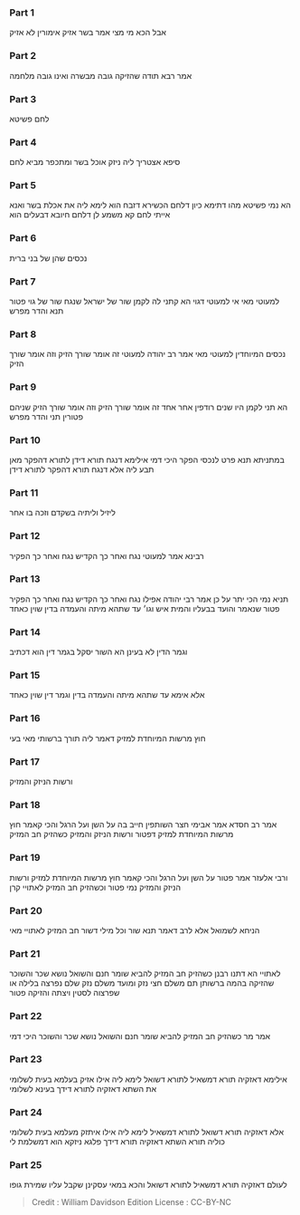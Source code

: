 
### Part 1
אבל הכא מי מצי אמר בשר אזיק אימורין לא אזיק

### Part 2
אמר רבא תודה שהזיקה גובה מבשרה ואינו גובה מלחמה

### Part 3
לחם פשיטא

### Part 4
סיפא אצטריך ליה ניזק אוכל בשר ומתכפר מביא לחם

### Part 5
הא נמי פשיטא מהו דתימא כיון דלחם הכשירא דזבח הוא לימא ליה את אכלת בשר ואנא אייתי לחם קא משמע לן דלחם חיובא דבעלים הוא

### Part 6
נכסים שהן של בני ברית

### Part 7
למעוטי מאי אי למעוטי דגוי הא קתני לה לקמן שור של ישראל שנגח שור של גוי פטור תנא והדר מפרש

### Part 8
נכסים המיוחדין למעוטי מאי אמר רב יהודה למעוטי זה אומר שורך הזיק וזה אומר שורך הזיק

### Part 9
הא תני לקמן היו שנים רודפין אחר אחד זה אומר שורך הזיק וזה אומר שורך הזיק שניהם פטורין תני והדר מפרש

### Part 10
במתניתא תנא פרט לנכסי הפקר היכי דמי אילימא דנגח תורא דידן לתורא דהפקר מאן תבע ליה אלא דנגח תורא דהפקר לתורא דידן

### Part 11
ליזיל וליתיה בשקדם וזכה בו אחר

### Part 12
רבינא אמר למעוטי נגח ואחר כך הקדיש נגח ואחר כך הפקיר

### Part 13
תניא נמי הכי יתר על כן אמר רבי יהודה אפילו נגח ואחר כך הקדיש נגח ואחר כך הפקיר פטור שנאמר והועד בבעליו והמית איש וגו׳ עד שתהא מיתה והעמדה בדין שוין כאחד

### Part 14
וגמר הדין לא בעינן הא השור יסקל בגמר דין הוא דכתיב

### Part 15
אלא אימא עד שתהא מיתה והעמדה בדין וגמר דין שוין כאחד

### Part 16
חוץ מרשות המיוחדת למזיק דאמר ליה תורך ברשותי מאי בעי

### Part 17
ורשות הניזק והמזיק

### Part 18
אמר רב חסדא אמר אבימי חצר השותפין חייב בה על השן ועל הרגל והכי קאמר חוץ מרשות המיוחדת למזיק דפטור ורשות הניזק והמזיק כשהזיק חב המזיק

### Part 19
ורבי אלעזר אמר פטור על השן ועל הרגל והכי קאמר חוץ מרשות המיוחדת למזיק ורשות הניזק והמזיק נמי פטור וכשהזיק חב המזיק לאתויי קרן

### Part 20
הניחא לשמואל אלא לרב דאמר תנא שור וכל מילי דשור חב המזיק לאתויי מאי

### Part 21
לאתויי הא דתנו רבנן כשהזיק חב המזיק להביא שומר חנם והשואל נושא שכר והשוכר שהזיקה בהמה ברשותן תם משלם חצי נזק ומועד משלם נזק שלם נפרצה בלילה או שפרצוה לסטין ויצתה והזיקה פטור

### Part 22
אמר מר כשהזיק חב המזיק להביא שומר חנם והשואל נושא שכר והשוכר היכי דמי

### Part 23
אילימא דאזקיה תורא דמשאיל לתורא דשואל לימא ליה אילו אזיק בעלמא בעית לשלומי את השתא דאזקיה לתורא דידך בעינא לשלומי

### Part 24
אלא דאזקיה תורא דשואל לתורא דמשאיל לימא ליה אילו איתזק מעלמא בעית לשלומי כוליה תורא השתא דאזקיה תורא דידך פלגא ניזקא הוא דמשלמת לי

### Part 25
לעולם דאזקיה תורא דמשאיל לתורא דשואל והכא במאי עסקינן שקבל עליו שמירת גופו

>Credit : William Davidson Edition
>License : CC-BY-NC